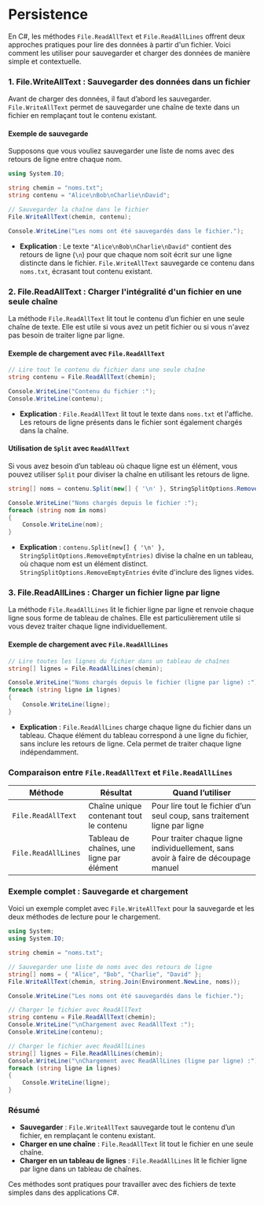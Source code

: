 # Persistence

En C#, les méthodes `File.ReadAllText` et `File.ReadAllLines` offrent deux approches pratiques pour lire des données à
partir d'un fichier. Voici comment les utiliser pour sauvegarder et charger des données de manière simple et
contextuelle.

### 1. **File.WriteAllText** : Sauvegarder des données dans un fichier

Avant de charger des données, il faut d’abord les sauvegarder. `File.WriteAllText` permet de sauvegarder une chaîne de
texte dans un fichier en remplaçant tout le contenu existant.

#### Exemple de sauvegarde

Supposons que vous vouliez sauvegarder une liste de noms avec des retours de ligne entre chaque nom.

```csharp
using System.IO;

string chemin = "noms.txt";
string contenu = "Alice\nBob\nCharlie\nDavid";

// Sauvegarder la chaîne dans le fichier
File.WriteAllText(chemin, contenu);

Console.WriteLine("Les noms ont été sauvegardés dans le fichier.");
```

- **Explication** : Le texte `"Alice\nBob\nCharlie\nDavid"` contient des retours de ligne (`\n`) pour que chaque nom
  soit écrit sur une ligne distincte dans le fichier. `File.WriteAllText` sauvegarde ce contenu dans `noms.txt`,
  écrasant tout contenu existant.

### 2. **File.ReadAllText** : Charger l'intégralité d'un fichier en une seule chaîne

La méthode `File.ReadAllText` lit tout le contenu d’un fichier en une seule chaîne de texte. Elle est utile si vous avez
un petit fichier ou si vous n'avez pas besoin de traiter ligne par ligne.

#### Exemple de chargement avec `File.ReadAllText`

```csharp
// Lire tout le contenu du fichier dans une seule chaîne
string contenu = File.ReadAllText(chemin);

Console.WriteLine("Contenu du fichier :");
Console.WriteLine(contenu);
```

- **Explication** : `File.ReadAllText` lit tout le texte dans `noms.txt` et l'affiche. Les retours de ligne présents
  dans le fichier sont également chargés dans la chaîne.

#### Utilisation de `Split` avec `ReadAllText`

Si vous avez besoin d’un tableau où chaque ligne est un élément, vous pouvez utiliser `Split` pour diviser la chaîne en
utilisant les retours de ligne.

```csharp
string[] noms = contenu.Split(new[] { '\n' }, StringSplitOptions.RemoveEmptyEntries);

Console.WriteLine("Noms chargés depuis le fichier :");
foreach (string nom in noms)
{
    Console.WriteLine(nom);
}
```

- **Explication** : `contenu.Split(new[] { '\n' }, StringSplitOptions.RemoveEmptyEntries)` divise la chaîne en un
  tableau, où chaque nom est un élément distinct. `StringSplitOptions.RemoveEmptyEntries` évite d'inclure des lignes
  vides.

### 3. **File.ReadAllLines** : Charger un fichier ligne par ligne

La méthode `File.ReadAllLines` lit le fichier ligne par ligne et renvoie chaque ligne sous forme de tableau de chaînes.
Elle est particulièrement utile si vous devez traiter chaque ligne individuellement.

#### Exemple de chargement avec `File.ReadAllLines`

```csharp
// Lire toutes les lignes du fichier dans un tableau de chaînes
string[] lignes = File.ReadAllLines(chemin);

Console.WriteLine("Noms chargés depuis le fichier (ligne par ligne) :");
foreach (string ligne in lignes)
{
    Console.WriteLine(ligne);
}
```

- **Explication** : `File.ReadAllLines` charge chaque ligne du fichier dans un tableau. Chaque élément du tableau
  correspond à une ligne du fichier, sans inclure les retours de ligne. Cela permet de traiter chaque ligne
  indépendamment.

### Comparaison entre `File.ReadAllText` et `File.ReadAllLines`

| Méthode             | Résultat                                  | Quand l’utiliser                                                                   |
|---------------------|-------------------------------------------|------------------------------------------------------------------------------------|
| `File.ReadAllText`  | Chaîne unique contenant tout le contenu   | Pour lire tout le fichier d’un seul coup, sans traitement ligne par ligne          |
| `File.ReadAllLines` | Tableau de chaînes, une ligne par élément | Pour traiter chaque ligne individuellement, sans avoir à faire de découpage manuel |

### Exemple complet : Sauvegarde et chargement

Voici un exemple complet avec `File.WriteAllText` pour la sauvegarde et les deux méthodes de lecture pour le chargement.

```csharp
using System;
using System.IO;

string chemin = "noms.txt";

// Sauvegarder une liste de noms avec des retours de ligne
string[] noms = { "Alice", "Bob", "Charlie", "David" };
File.WriteAllText(chemin, string.Join(Environment.NewLine, noms));

Console.WriteLine("Les noms ont été sauvegardés dans le fichier.");

// Charger le fichier avec ReadAllText
string contenu = File.ReadAllText(chemin);
Console.WriteLine("\nChargement avec ReadAllText :");
Console.WriteLine(contenu);

// Charger le fichier avec ReadAllLines
string[] lignes = File.ReadAllLines(chemin);
Console.WriteLine("\nChargement avec ReadAllLines (ligne par ligne) :");
foreach (string ligne in lignes)
{
    Console.WriteLine(ligne);
}
```

### Résumé

- **Sauvegarder** : `File.WriteAllText` sauvegarde tout le contenu d’un fichier, en remplaçant le contenu existant.
- **Charger en une chaîne** : `File.ReadAllText` lit tout le fichier en une seule chaîne.
- **Charger en un tableau de lignes** : `File.ReadAllLines` lit le fichier ligne par ligne dans un tableau de chaînes.

Ces méthodes sont pratiques pour travailler avec des fichiers de texte simples dans des applications C#.